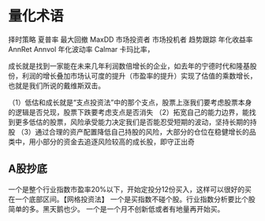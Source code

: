 # 量化术语

择时策略
夏普率
最大回撤 MaxDD
市场投资者
市场投机者
趋势跟踪
年化收益率 AnnRet
Annvol 年化波动率
Calmar 卡玛比率，




成长就是找到一家能在未来几年利润数倍增长的企业，如去年的宁德时代和隆基股份，利润的增长叠加市场认可度的提升（市盈率的提升）实现了估值的乘数增长，也就是我们所说的戴维斯双击。

（1）低估和成长就是“支点投资法”中的那个支点，股票上涨我们要考虑股票本身的逻辑是否兑现，股票下跌要考虑支点是否消失
（2）拓宽自己的能力边界，能找到更多低估的股票，风险承受能力决定我们是否能忍受短期的波动，坚持长期的持股
（3）通过合理的资产配置降低自己持股的风险，大部分的仓位在稳健增长的品类中，用小部分的资金去追逐风险较高的成长股，即守正出奇


## A股抄底
一个是整个行业指数市盈率20%以下，开始定投分12份买入，这样可以很好的买在一个底部区间。【网格投资法】
一个是买指数不碰个股。行业指数分析要比个股简单的多。黑天鹅也少。
一个是一个月不创新低或者有地量再开始买。
